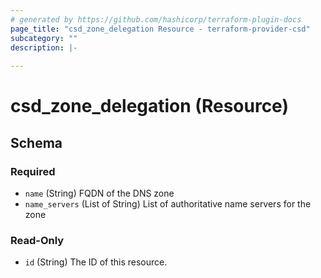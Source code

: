 ```yaml
---
# generated by https://github.com/hashicorp/terraform-plugin-docs
page_title: "csd_zone_delegation Resource - terraform-provider-csd"
subcategory: ""
description: |-
  
---
```


# csd_zone_delegation (Resource)





<!-- schema generated by tfplugindocs -->
## Schema

### Required

- `name` (String) FQDN of the DNS zone
- `name_servers` (List of String) List of authoritative name servers for the zone

### Read-Only

- `id` (String) The ID of this resource.
